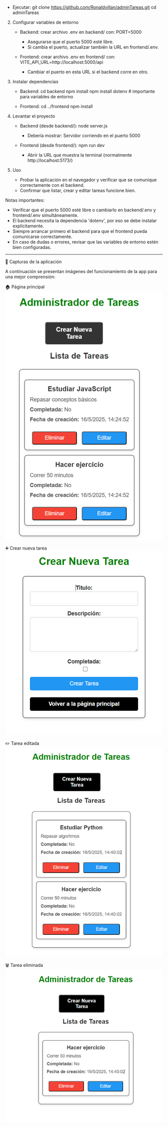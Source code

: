 - Ejecutar:
  git clone https://github.com/Ronaldvillan/adminTareas.git
  cd adminTareas

2. Configurar variables de entorno

   - Backend: crear archivo .env en backend/ con:
     PORT=5000

     - Asegurarse que el puerto 5000 esté libre.
     - Si cambia el puerto, actualizar también la URL en frontend/.env.

   - Frontend: crear archivo .env en frontend/ con:
     VITE_API_URL=http://localhost:5000/api
     - Cambiar el puerto en esta URL si el backend corre en otro.

3. Instalar dependencias

   - Backend:
     cd backend
     npm install
     npm install dotenv # importante para variables de entorno

   - Frontend:
     cd ../frontend
     npm install

4. Levantar el proyecto

   - Backend (desde backend/):
     node server.js

     - Debería mostrar: Servidor corriendo en el puerto 5000

   - Frontend (desde frontend/):
     npm run dev
     - Abrir la URL que muestra la terminal (normalmente http://localhost:5173/)

5. Uso
   - Probar la aplicación en el navegador y verificar que se comunique correctamente con el backend.
   - Confirmar que listar, crear y editar tareas funcione bien.

Notas importantes:

- Verificar que el puerto 5000 esté libre o cambiarlo en backend/.env y frontend/.env simultáneamente.
- El backend necesita la dependencia 'dotenv', por eso se debe instalar explícitamente.
- Siempre arrancar primero el backend para que el frontend pueda comunicarse correctamente.
- En caso de dudas o errores, revisar que las variables de entorno estén bien configuradas.

---

📸 Capturas de la aplicación

A continuación se presentan imágenes del funcionamiento de la app para una mejor comprensión:

🏠 Página principal
![Página principal](./frontend/src/assets/paginaPrincipal.PNG)

➕ Crear nueva tarea
![Formulario de creación](./frontend/src/assets/formularioCrearNuevaTarea.PNG)

✏️ Tarea editada
![Tarea editada](./frontend/src/assets/tarjetaEditada.PNG)

🗑️ Tarea eliminada
![Tarea eliminada](./frontend/src/assets/tarjetaEliminada.PNG)
